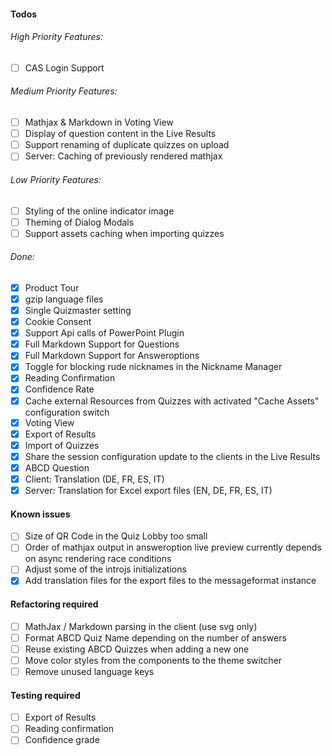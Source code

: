 #### Todos
###### High Priority Features:
- [ ] CAS Login Support

###### Medium Priority Features:
- [ ] Mathjax & Markdown in Voting View
- [ ] Display of question content in the Live Results
- [ ] Support renaming of duplicate quizzes on upload
- [ ] Server: Caching of previously rendered mathjax

###### Low Priority Features:
- [ ] Styling of the online indicator image
- [ ] Theming of Dialog Modals
- [ ] Support assets caching when importing quizzes

###### Done:
- [x] Product Tour
- [x] gzip language files
- [x] Single Quizmaster setting
- [x] Cookie Consent
- [x] Support Api calls of PowerPoint Plugin
- [x] Full Markdown Support for Questions
- [x] Full Markdown Support for Answeroptions
- [x] Toggle for blocking rude nicknames in the Nickname Manager
- [x] Reading Confirmation
- [x] Confidence Rate
- [x] Cache external Resources from Quizzes with activated "Cache Assets" configuration switch
- [x] Voting View
- [x] Export of Results
- [x] Import of Quizzes
- [x] Share the session configuration update to the clients in the Live Results
- [x] ABCD Question
- [x] Client: Translation (DE, FR, ES, IT)
- [x] Server: Translation for Excel export files (EN, DE, FR, ES, IT)

#### Known issues
- [ ] Size of QR Code in the Quiz Lobby too small
- [ ] Order of mathjax output in answeroption live preview currently depends on async rendering race conditions
- [ ] Adjust some of the introjs initializations
- [x] Add translation files for the export files to the messageformat instance

#### Refactoring required
- [ ] MathJax / Markdown parsing in the client (use svg only)
- [ ] Format ABCD Quiz Name depending on the number of answers
- [ ] Reuse existing ABCD Quizzes when adding a new one
- [ ] Move color styles from the components to the theme switcher
- [ ] Remove unused language keys

#### Testing required
- [ ] Export of Results
- [ ] Reading confirmation
- [ ] Confidence grade